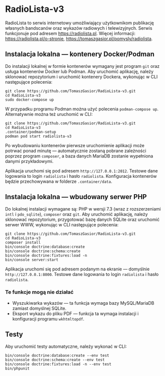 RadioLista-v3
===

RadioLista to serwis internetowy umożliwiający użytkownikom publikację własnych bandscanów oraz wykazów radiowych i telewizyjnych. Serwis funkcjonuje pod adresem https://radiolista.pl. Więcej informacji: https://radiolista.pl/o-stronie, https://tomaszgasior.pl/pomysly/radiolista.

Instalacja lokalna — kontenery Docker/Podman
---

Do instalacji lokalnej w formie kontenerów wymagany jest program `git` oraz usługa kontenerów Docker lub Podman. Aby uruchomić aplikację, należy sklonować repozytorium i uruchomić kontenery Dockera, wykonując w CLI następujące polecenia:

    git clone https://github.com/TomaszGasior/RadioLista-v3.git
    cd RadioLista-v3
    sudo docker-compose up

W przypadku programu Podman można użyć polecenia `podman-compose up`. Alternatywnie można też uruchomić w CLI:

    git clone https://github.com/TomaszGasior/RadioLista-v3.git
    cd RadioLista-v3
    .container/podman-setup
    podman pod start radiolista-v3

Po wybudowaniu kontenerów pierwsze uruchomienie aplikacji może potrwać ponad minutę — automatycznie zostaną pobrane zależności poprzez program `composer`, a baza danych MariaDB zostanie wypełniona danymi przykładowymi.

Aplikacja uruchomi się pod adresem `http://127.0.0.1:2012`. Testowe dane logowania to login `radiolista` i hasło `radiolista`. Konfiguracja kontenerów będzie przechowywana w folderze `.container/data`.

Instalacja lokalna — wbudowany serwer PHP
---

Do lokalnej instalacji wymagane są: PHP w wersji 7.3 (wraz z rozszerzeniami `intl` i `pdo_sqlite`), `composer` oraz `git`. Aby uruchomić aplikację, należy sklonować repozytorium, przygotować bazę danych SQLite oraz uruchomić serwer WWW, wykonując w CLI następujące polecenia:

    git clone https://github.com/TomaszGasior/RadioLista-v3.git
    cd RadioLista-v3
    composer install
    bin/console doctrine:database:create
    bin/console doctrine:schema:create
    bin/console doctrine:fixtures:load -n
    bin/console server:start

Aplikacja uruchomi się pod adresem podanym na ekranie — domyślnie `http://127.0.0.1:8000`. Testowe dane logowania to login `radiolista` i hasło `radiolista`.

### Te funkcje mogą nie działać

* Wyszukiwarka wykazów — ta funkcja wymaga bazy MySQL/MariaDB zamiast domyślnej SQLite.
* Eksport wykazu do pliku PDF — funkcja ta wymaga instalacji i konfiguracji programu `wkhtmltopdf`.

Testy
---

Aby uruchomić testy automatyczne, należy wykonać w CLI:

    bin/console doctrine:database:create --env test
    bin/console doctrine:schema:create --env test
    bin/console doctrine:fixtures:load -n --env test
    bin/phpunit
